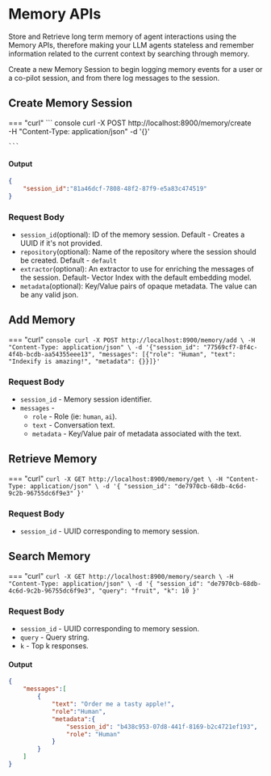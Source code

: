 # Memory APIs

Store and Retrieve long term memory of agent interactions using the Memory APIs, therefore making your LLM agents stateless and remember information related to the current context by searching through memory.

Create a new Memory Session to begin logging memory events for a user or a co-pilot session, and from there log messages to the session.


## Create Memory Session
=== "curl"
    ``` console
    curl -X POST http://localhost:8900/memory/create \
    -H "Content-Type: application/json" -d '{}'
    
    ```

#### Output 
``` json
{
    "session_id":"81a46dcf-7808-48f2-87f9-e5a83c474519"
}
```
### Request Body
* `session_id`(optional): ID of the memory session. Default - Creates a UUID if it's not provided.
* `repository`(optional): Name of the repository where the session should be created. Default - `default`
* `extractor`(optional): An extractor to use for enriching the messages of the session. Default- Vector Index with the default embedding model.
* `metadata`(optional): Key/Value pairs of opaque metadata. The value can be any valid json.

## Add Memory
=== "curl"
    ```console
    curl -X POST http://localhost:8900/memory/add \
    -H "Content-Type: application/json" \
    -d '{"session_id": "77569cf7-8f4c-4f4b-bcdb-aa54355eee13", "messages": [{"role": "Human", "text": "Indexify is amazing!", "metadata": {}}]}'
    ```
### Request Body
* `session_id` - Memory session identifier.
* `messages` -
    * `role` - Role (ie: `human`, `ai`).
    * `text` - Conversation text.
    * `metadata` - Key/Value pair of metadata associated with the text. 

## Retrieve Memory
=== "curl"
    ```
    curl -X GET http://localhost:8900/memory/get \
    -H "Content-Type: application/json" \
    -d '{
            "session_id": "de7970cb-68db-4c6d-9c2b-96755dc6f9e3"
        }'
    ```
### Request Body
* `session_id` - UUID corresponding to memory session.

## Search Memory
=== "curl"
    ```
    curl -X GET http://localhost:8900/memory/search \
    -H "Content-Type: application/json" \
    -d '{
            "session_id": "de7970cb-68db-4c6d-9c2b-96755dc6f9e3",
            "query": "fruit",
            "k": 10
        }'
    ```
### Request Body
* `session_id` - UUID corresponding to memory session.
* `query` - Query string.
* `k` - Top k responses.

#### Output
```json
{
    "messages":[
        {
            "text": "Order me a tasty apple!",
            "role":"Human",
            "metadata":{
                "session_id": "b438c953-07d8-441f-8169-b2c4721ef193",
                "role": "Human"
            }
        }
    ]
}
```
